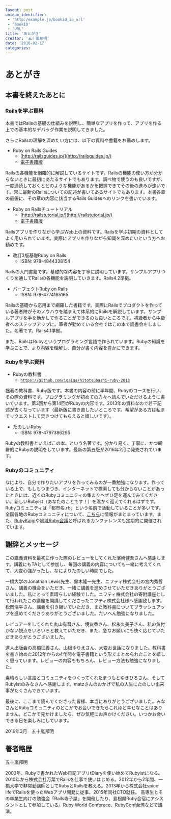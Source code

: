 ```yaml
---
layout: post
unique_identifier:
 - 'http:/example.jp/bookid_in_url'
 - 'BookID'
 - 'URL'
title: 'あとがき'
creator: '五十嵐邦明'
date: '2016-02-17'
categories:
---
```


# あとがき

## 本書を終えたあとに

### Railsを学ぶ資料

本書ではRailsの基礎の仕組みを説明し、簡単なアプリを作って、アプリを作る上での基本的なデバッグ作業を説明してきました。

さらにRailsの理解を深めたい方には、以下の資料や書籍をお薦めします。

- Ruby on Rails Guides
  - [http://railsguides.jp/](http://railsguides.jp/)
  - [電子書籍版](http://tatsu-zine.com/books/railsguides)

Railsの各機能を網羅的に解説しているサイトです。Railsの機能の使い方が分からないときに最初にあたるサイトでもあります。調べ物で使うのも良いですが、一度通読しておくとどのような機能があるかを把握できてその後の進みが速いです。常に最新のRailsについての記述が書いてあるサイトでもあります。本書各章の最後に、その章の内容に該当するRails Guidesへのリンクを書いています。

- Ruby on Railsチュートリアル
  - [http://railstutorial.jp/](http://railstutorial.jp/)
  - [電子書籍版](http://tatsu-zine.com/books/railstutorial)

Railsアプリを作りながら学ぶWeb上の資料です。Railsを学ぶ初期の資料としてよく用いられています。実際にアプリを作りながら知識を深めたいという方へお勧めです。

- 改訂3版基礎Ruby on Rails
  - ISBN: 978-4844338154

Railsの入門書籍です。基礎的な内容を丁寧に説明しています。サンプルアプリつくりを通してRailsの各機能を説明していきます。Rails4.2準拠。

- パーフェクトRuby on Rails
  - ISBN: 978-4774165165

Railsの基礎から応用まで網羅した書籍です。実際にRailsでプロダクトを作っている著者陣がそのノウハウを踏まえて体系的にRailsを解説しています。サンプルアプリを手を動かして作ることができるのも良いところです。初級者から中級者へのステップアップに。筆者が勤めている会社ではこの本で読書会をしました。名著です。Rails4.1準拠。

また、RailsはRubyというプログラミング言語で作られています。Rubyの知識を学ぶことで、より内容を理解し、自分が書く内容を豊かにできます。

### Rubyを学ぶ資料

- Rubyの教科書
  - [`https://github.com/igaiga/hitotsubashi-ruby-2013`](https://github.com/igaiga/hitotsubashi-ruby-2013)

拙著の教科書、Ruby版です。本書の内容の前に半年間、Rubyのコースを行い、その際の資料です。プログラミングが初めての方々へ読んでいただけるように書いています。第3回から第14回がRubyの内容です。2013年の資料なので若干記述が古くなっています（最新版に書き直したいところです。希望がある方は私までリクエストして焚きつけてもらえると嬉しいです）。

- たのしいRuby
  - ISBN: 978-4797386295

Rubyの教科書といえばこの本、という名著です。分かり易く、丁寧に、かつ網羅的にRubyの説明をしています。最新の第五版が2016年2月に発売されています。

### Rubyのコミュニティ

なにより、自分で作りたいアプリを作ってみるのが一番勉強になります。作っている上で、もしもつまづき、インターネットで検索しても分からないことがあったときには、近くのRubyコミュニティの集まりへぜひ足を運んでみてください。新しいRubyist（あなたのことです！）を温かく迎えてくれるはずです。Rubyコミュニティは「都市名.rb」という名前で活動していることが多いです。全国各地のRubyコミュニティについて、[こちら](https://github.com/ruby-no-kai/official/wiki/RegionalRubyistMeetUp)に情報がまとまっています。また、[RubyKaigi](http://rubykaigi.org/)や[地域Ruby会議](http://regional.rubykaigi.org/)と呼ばれるカンファレンスも定期的に開催されています。

## 謝辞とメッセージ

この講義資料を最初に作った際のレビューをしてくれた濱崎健吾さんへ感謝します。講義にもTAとして参加し、毎回の講義の内容についても一緒に考えてくれて、大変心強かったし、なによりたのしい時間でした。

一橋大学のJonathan Lewis先生、鈴木隆一先生、ニフティ株式会社の宮内秀哲さん、講義の機会をいただき、一緒に講義を進めさせていただきありがとうございました。私にとって素晴らしい経験でした。ニフティ株式会社の寄附講座として行われたこの講座を開講してくださったニフティ株式会社様へ感謝致します。松岡浩平さん、講義を引き継いでいただき、また教科書についてブラッシュアップを進めてくださりありがとうございました。たいへん勉強になりました。

レビュアーをしてくれた丸山有彗さん、境友香さん、松永久美子さん、私の気付かない視点をいろいろと教えていただき、また、急なお願いにも快く応じていただきありがとうございました。

達人出版会の高橋征義さん、山根ゆりえさん、大変お世話になりました。教科書を書き始めた2012年からの4年間を電子書籍という形でまとめられたことを嬉しく思っています。レビューの内容ももちろん、レビュー方法も勉強になりました。

素晴らしい言語とコミュニティをつくってくれたまつもとゆきひろさん、そしてRubyistのみなさんへ感謝します。matzさんのおかげで私の人生にたのしい出来事がたくさんできています。

最後に、ここまで読んでくださった皆様、本当にありがとうございました。みなさんとRubyコミュニティのどこかでお会いできたらこれほど幸せなことはありません。どこかで見かけましたら、ぜひ気軽にお声かけください。いつかお会いできる日を楽しみにしています。

2016年3月　五十嵐邦明

## 著者略歴

五十嵐邦明

2003年、Rubyで書かれたWeb日記アプリtDiaryを使い始めてRubyistになる。2010年から株式会社万葉でRailsを仕事で使いはじめる。2012年から2年間、一橋大学で非常勤講師としてRubyとRailsを教える。2013年から株式会社spice lifeでRailsを使ったWebアプリ開発に従事、2015年同社CTO就任。
高専生とその卒業生向けの勉強会「Rails寺子屋」を開催したり、島根県Ruby合宿にアシスタントとして参加している。Ruby World Conferece、RubyConf台湾などで講演。
